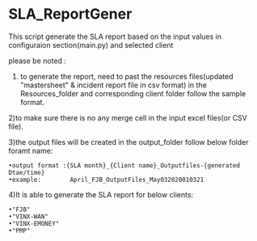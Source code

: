 # SLA_ReportGener

This script generate the SLA report based on the input values in configuraion section(main.py) and selected client  

please be noted : 

1) to generate the report, need to past the resources files(updated "mastersheet" & incident report file in csv format) in the Resources_folder and corresponding client folder follow the sample format.

2)to make sure there is no any merge cell in the input excel files(or CSV file).

3)the output files will be created in the output_folder follow below folder foramt name:

	•output format :{SLA month}_{Client name}_Outputfiles-{generated Dtae/time}
	•example:        April_FJB_OutputFiles_May032020010321
    
    
4)It is able to generate the SLA report for below clients:

	•"FJB"
	•"VINX-WAN"
	•"VINX-EMONEY"
	•"PMP"


